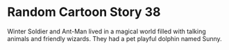 # Random Cartoon Story 38

Winter Soldier and Ant-Man lived in a magical world filled with talking animals and friendly wizards. They had a pet playful dolphin named Sunny.